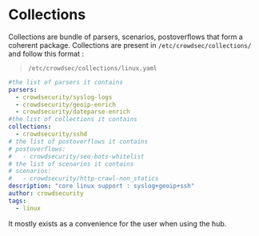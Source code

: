 # Collections

Collections are bundle of parsers, scenarios, postoverflows that form a coherent package.
Collections are present in `/etc/crowdsec/collections/` and follow this format :

> `/etc/crowdsec/collections/linux.yaml`

```yaml
#the list of parsers it contains
parsers:
  - crowdsecurity/syslog-logs
  - crowdsecurity/geoip-enrich
  - crowdsecurity/dateparse-enrich
#the list of collections it contains
collections:
  - crowdsecurity/sshd
# the list of postoverflows it contains
# postoverflows:
#   - crowdsecurity/seo-bots-whitelist
# the list of scenarios it contains
# scenarios:
#   - crowdsecurity/http-crawl-non_statics
description: "core linux support : syslog+geoip+ssh"
author: crowdsecurity
tags:
  - linux
```

It mostly exists as a convenience for the user when using the hub.
